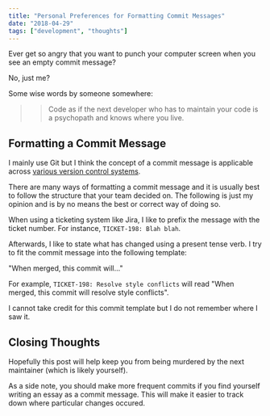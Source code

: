 ```yaml
---
title: "Personal Preferences for Formatting Commit Messages"
date: "2018-04-29"
tags: ["development", "thoughts"]
---
```


Ever get so angry that you want to punch your computer screen when you see an empty commit message?

No, just me?

Some wise words by someone somewhere:

>> Code as if the next developer who has to maintain your code is a psychopath and knows where you live.

## Formatting a Commit Message

I mainly use Git but I think the concept of a commit message is applicable across [various version control systems](/blog/what-is-version-control).

There are many ways of formatting a commit message and it is usually best to follow the structure that your team decided on. The following is just my opinion and is by no means the best or correct way of doing so.

When using a ticketing system like Jira, I like to prefix the message with the ticket number. For instance, `TICKET-198: Blah blah`.

Afterwards, I like to state what has changed using a present tense verb. I try to fit the commit message into the following template:

"When merged, this commit will..."

For example, `TICKET-198: Resolve style conflicts` will read "When merged, this commit will resolve style conflicts".

I cannot take credit for this commit template but I do not remember where I saw it.

## Closing Thoughts

Hopefully this post will help keep you from being murdered by the next maintainer (which is likely yourself).

As a side note, you should make more frequent commits if you find yourself writing an essay as a commit message. This will make it easier to track down where particular changes occured.
